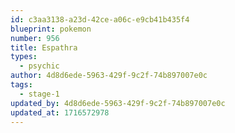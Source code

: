 ```yaml
---
id: c3aa3138-a23d-42ce-a06c-e9cb41b435f4
blueprint: pokemon
number: 956
title: Espathra
types:
  - psychic
author: 4d8d6ede-5963-429f-9c2f-74b897007e0c
tags:
  - stage-1
updated_by: 4d8d6ede-5963-429f-9c2f-74b897007e0c
updated_at: 1716572978
---
```

